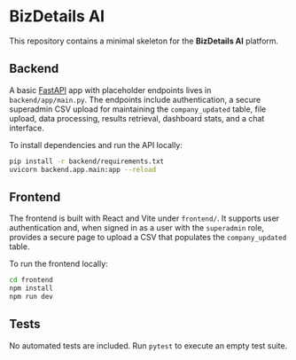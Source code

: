 # BizDetails AI

This repository contains a minimal skeleton for the **BizDetails AI** platform.

## Backend

A basic [FastAPI](https://fastapi.tiangolo.com/) app with placeholder endpoints lives in `backend/app/main.py`. The endpoints include authentication, a secure superadmin CSV upload for maintaining the `company_updated` table, file upload, data processing, results retrieval, dashboard stats, and a chat interface.

To install dependencies and run the API locally:

```bash
pip install -r backend/requirements.txt
uvicorn backend.app.main:app --reload
```

## Frontend

The frontend is built with React and Vite under `frontend/`. It supports user authentication and, when signed in as a user with the `superadmin` role, provides a secure page to upload a CSV that populates the `company_updated` table.

To run the frontend locally:

```bash
cd frontend
npm install
npm run dev
```

## Tests

No automated tests are included. Run `pytest` to execute an empty test suite.
